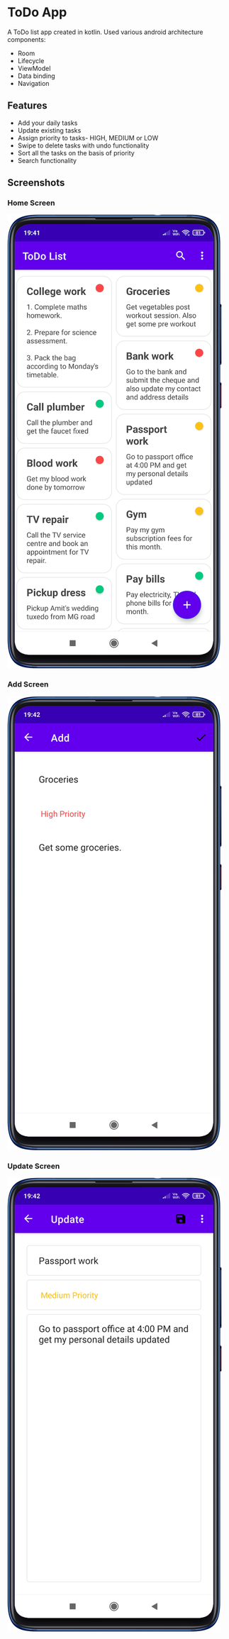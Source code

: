 
# ToDo App 

A ToDo list app created in kotlin. Used various android architecture components:

- Room
- Lifecycle
- ViewModel
- Data binding
- Navigation


## Features

- Add your daily tasks
- Update existing tasks
- Assign priority to tasks- HIGH, MEDIUM or LOW
- Swipe to delete tasks with undo functionality
- Sort all the tasks on the basis of priority
- Search functionality


## Screenshots

### Home Screen
![Home Screen](https://github.com/agraj23/ToDoApp/blob/main/Screenshots/homeScreen.png?raw=true)

### Add Screen
![Add Screen](https://github.com/agraj23/ToDoApp/blob/main/Screenshots/addScreen.png?raw=true)

### Update Screen
![Update Screen](https://github.com/agraj23/ToDoApp/blob/main/Screenshots/updateScreen.png?raw=true)